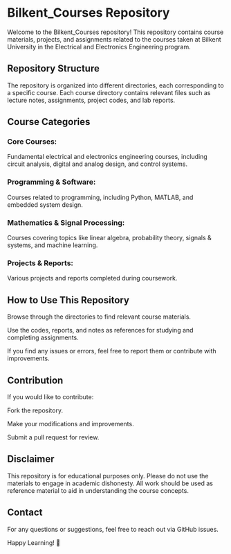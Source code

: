 # Bilkent_Courses Repository

Welcome to the Bilkent_Courses repository! This repository contains course materials, projects, and assignments related to the courses taken at Bilkent University in the Electrical and Electronics Engineering program.

##  Repository Structure

The repository is organized into different directories, each corresponding to a specific course. Each course directory contains relevant files such as lecture notes, assignments, project codes, and lab reports.

## Course Categories

### Core Courses: 
Fundamental electrical and electronics engineering courses, including circuit analysis, digital and analog design, and control systems.

### Programming & Software: 
Courses related to programming, including Python, MATLAB, and embedded system design.

### Mathematics & Signal Processing: 
Courses covering topics like linear algebra, probability theory, signals & systems, and machine learning.

### Projects & Reports: 
Various projects and reports completed during coursework.

## How to Use This Repository

Browse through the directories to find relevant course materials.

Use the codes, reports, and notes as references for studying and completing assignments.

If you find any issues or errors, feel free to report them or contribute with improvements.

## Contribution

If you would like to contribute:

Fork the repository.

Make your modifications and improvements.

Submit a pull request for review.

## Disclaimer

This repository is for educational purposes only. Please do not use the materials to engage in academic dishonesty. All work should be used as reference material to aid in understanding the course concepts.

## Contact

For any questions or suggestions, feel free to reach out via GitHub issues.

Happy Learning! 🚀
